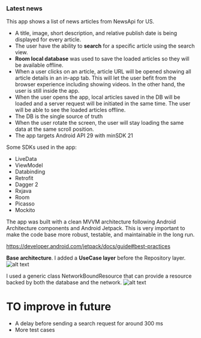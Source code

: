 
### Latest news 
This app shows a list of news articles from NewsApi for US.
* A title, image, short description, and relative publish date is being displayed for every article.
* The user have the ability to **search** for a specific article using the search view.
* **Room local database** was used to save the loaded articles so they will be available offline.
* When a user clicks on an article, article URL will be opened showing all article details in an in-app tab.
This will let the user befit from the browser experience including showing videos. 
In the other hand, the user is still inside the app.
* When the user opens the app, local articles saved in the DB will be loaded and a server request will be initiated in the same time.
The user will be able to see the loaded articles offline.
* The DB is the single source of truth
* When the user rotate the screen, the user will stay loading the same data at the same scroll position.
* The app targets Android API 29 with minSDK 21

Some SDKs used in the app:

- LiveData
- ViewModel
- Databinding
- Retrofit
- Dagger 2
- Rxjava
- Room
- Picasso 
- Mockito


 The app was built with a clean MVVM architecture following Android Architecture components and Android Jetpack.
 This is very important to make the code base more robust, testable, and maintainable in the long run. 

https://developer.android.com/jetpack/docs/guide#best-practices

**Base architecture**. I added a **UseCase layer** before the Repository layer.
![alt text](https://developer.android.com/topic/libraries/architecture/images/final-architecture.png)


I used a generic class NetworkBoundResource that can provide a resource backed by both the database and the network.
![alt text](https://developer.android.com/topic/libraries/architecture/images/network-bound-resource.png)


# TO improve in future
- A delay before sending a search request for around 300 ms
- More test cases
